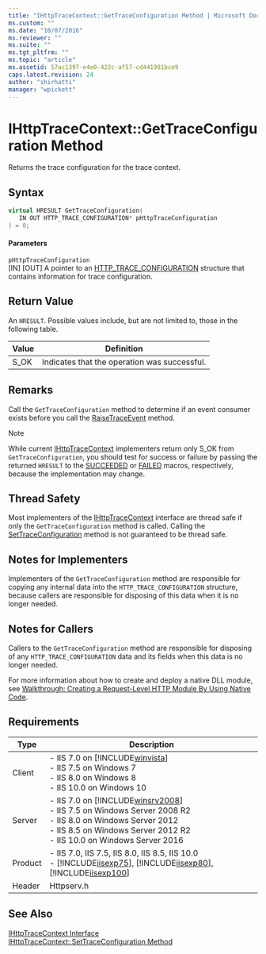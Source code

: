 ```yaml
---
title: "IHttpTraceContext::GetTraceConfiguration Method | Microsoft Docs"
ms.custom: ""
ms.date: "10/07/2016"
ms.reviewer: ""
ms.suite: ""
ms.tgt_pltfrm: ""
ms.topic: "article"
ms.assetid: 57ac1397-e4e0-422c-af57-cd441981bce9
caps.latest.revision: 24
author: "shirhatti"
manager: "wpickett"
---
```

# IHttpTraceContext::GetTraceConfiguration Method
Returns the trace configuration for the trace context.  
  
## Syntax  
  
```cpp  
virtual HRESULT GetTraceConfiguration(  
   IN OUT HTTP_TRACE_CONFIGURATION* pHttpTraceConfiguration  
) = 0;  
```  
  
#### Parameters  
 `pHttpTraceConfiguration`  
 [IN] [OUT] A pointer to an [HTTP_TRACE_CONFIGURATION](../../web-development-reference\native-code-api-reference/http-trace-configuration-structure.md) structure that contains information for trace configuration.  
  
## Return Value  
 An `HRESULT`. Possible values include, but are not limited to, those in the following table.  
  
|Value|Definition|  
|-----------|----------------|  
|S_OK|Indicates that the operation was successful.|  
  
## Remarks  
 Call the `GetTraceConfiguration` method to determine if an event consumer exists before you call the [RaiseTraceEvent](../../web-development-reference\native-code-api-reference/ihttptracecontext-raisetraceevent-method.md) method.  
  
> [!NOTE]
>  While current [IHttpTraceContext](../../web-development-reference\native-code-api-reference/ihttptracecontext-interface.md) implementers return only S_OK from `GetTraceConfiguration`, you should test for success or failure by passing the returned `HRESULT` to the [SUCCEEDED](http://go.microsoft.com/fwlink/?LinkId=58226) or [FAILED](http://go.microsoft.com/fwlink/?LinkId=58235) macros, respectively, because the implementation may change.  
  
## Thread Safety  
 Most implementers of the [IHttpTraceContext](../../web-development-reference\native-code-api-reference/ihttptracecontext-interface.md) interface are thread safe if only the `GetTraceConfiguration` method is called. Calling the [SetTraceConfiguration](../../web-development-reference\native-code-api-reference/ihttptracecontext-settraceconfiguration-method.md) method is not guaranteed to be thread safe.  
  
## Notes for Implementers  
 Implementers of the `GetTraceConfiguration` method are responsible for copying any internal data into the `HTTP_TRACE_CONFIGURATION` structure, because callers are responsible for disposing of this data when it is no longer needed.  
  
## Notes for Callers  
 Callers to the `GetTraceConfiguration` method are responsible for disposing of any `HTTP_TRACE_CONFIGURATION` data and its fields when this data is no longer needed.  
  
 For more information about how to create and deploy a native DLL module, see [Walkthrough: Creating a Request-Level HTTP Module By Using Native Code](../../web-development-reference\native-code-development-overview\walkthrough-creating-a-request-level-http-module-by-using-native-code.md).  
  
## Requirements  
  
|Type|Description|  
|----------|-----------------|  
|Client|-   IIS 7.0 on [!INCLUDE[winvista](../../wmi-provider/includes/winvista-md.md)]<br />-   IIS 7.5 on Windows 7<br />-   IIS 8.0 on Windows 8<br />-   IIS 10.0 on Windows 10|  
|Server|-   IIS 7.0 on [!INCLUDE[winsrv2008](../../wmi-provider/includes/winsrv2008-md.md)]<br />-   IIS 7.5 on Windows Server 2008 R2<br />-   IIS 8.0 on Windows Server 2012<br />-   IIS 8.5 on Windows Server 2012 R2<br />-   IIS 10.0 on Windows Server 2016|  
|Product|-   IIS 7.0, IIS 7.5, IIS 8.0, IIS 8.5, IIS 10.0<br />-   [!INCLUDE[iisexp75](../../web-development-reference/native-code-api-reference/includes/iisexp75-md.md)], [!INCLUDE[iisexp80](../../web-development-reference/native-code-api-reference/includes/iisexp80-md.md)], [!INCLUDE[iisexp100](../../web-development-reference/native-code-api-reference/includes/iisexp100-md.md)]|  
|Header|Httpserv.h|  
  
## See Also  
 [IHttpTraceContext Interface](../../web-development-reference\native-code-api-reference/ihttptracecontext-interface.md)   
 [IHttpTraceContext::SetTraceConfiguration Method](../../web-development-reference\native-code-api-reference/ihttptracecontext-settraceconfiguration-method.md)